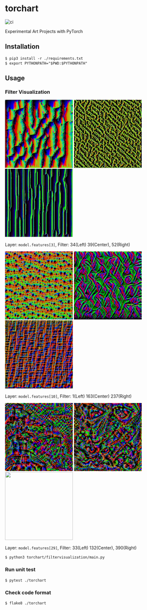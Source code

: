 # torchart

![ci](https://github.com/iizukak/torchart/workflows/ci/badge.svg?branch=main)

Experimental Art Projects with PyTorch

## Installation

```
$ pip3 install -r ./requirements.txt
$ export PYTHONPATH="$PWD:$PYTHONPATH"
```

## Usage

### Filter Visualization

<img src="sample_output/filtervisualization/vgg16_3_34.png" width=224px height=224px> <img src="sample_output/filtervisualization/vgg16_3_39.png" width=224px height=224px>  <img src="sample_output/filtervisualization/vgg16_3_52.png" width=224px height=224px>


Layer: `model.features[3]`, Filter: 34(Left) 39(Center), 52(Right)

<img src="sample_output/filtervisualization/vgg16_10_1.png" width=224px height=224px> <img src="sample_output/filtervisualization/vgg16_10_163.png" width=224px height=224px> <img src="sample_output/filtervisualization/vgg16_10_237.png" width=224px height=224px>

Layer: `model.features[10]`, Filter: 1(Left) 163(Center) 237(Right)

<img src="sample_output/filtervisualization/vgg16_29_33.png" width=224px height=224px> <img src="sample_output/filtervisualization/vgg16_29_132.png" width=224px height=224px> <img src="sample_output/filtervisualization/vgg16_29_390.png.png" width=224px height=224px>

Layer: `model.features[29]`, Filter: 33(Left) 132(Center), 390(Right)

```
$ python3 torchart/filtervisualization/main.py
```

### Run unit test

```
$ pytest ./torchart
```

### Check code format

```
$ flake8 ./torchart
```
